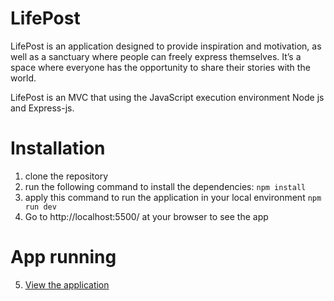 
# LifePost

LifePost is an application designed to provide inspiration and motivation, as well as a sanctuary where people can freely express themselves. It’s a space where everyone has the opportunity to share their stories with the world.

LifePost is an MVC that using the JavaScript execution environment Node js and Express-js.

# Installation
1. clone the repository
2. run the following command to install the dependencies: `npm install`
3. apply this command to run the application in your local environment `npm run dev`
4. Go to http://localhost:5500/ at your browser to see the app

# App running
5. [View the application]()